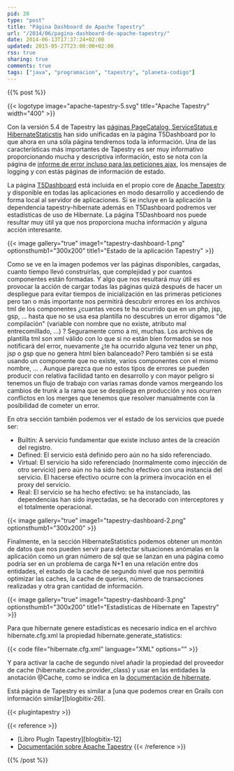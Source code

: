```yaml
---
pid: 28
type: "post"
title: "Página Dashboard de Apache Tapestry"
url: "/2014/06/pagina-dashboard-de-apache-tapestry/"
date: 2014-06-13T17:37:24+02:00
updated: 2015-05-27T23:00:00+02:00
rss: true
sharing: true
comments: true
tags: ["java", "programacion", "tapestry", "planeta-codigo"]
---
```


{{% post %}}

{{< logotype image="apache-tapestry-5.svg" title="Apache Tapestry" width="400" >}}

Con la versión 5.4 de Tapestry las [páginas PageCatalog, ServiceStatus e HibernateStaticstis](https://elblogdepicodev.blogspot.com.es/2012/08/paginas-pagecatalog-servicestatus-e.html) han sido unificadas en la página T5Dashboard por lo que ahora en una sóla página tendremos toda la información. Una de las características más importantes de Tapestry es ser muy informativo proporcionando mucha y descriptiva información, esto se nota con la página de [informe de error incluso para las peticiones ajax](https://elblogdepicodev.blogspot.com.es/2013/07/personalizar-la-pagina-de-informe-de-error.html), los mensajes de logging y con estás páginas de información de estado.

La página [T5Dashboard](http://tapestry.apache.org/5.4/apidocs/org/apache/tapestry5/corelib/pages/T5Dashboard.html) está incluida en el propio core de [Apache Tapestry](http://tapestry.apache.org/) y disponible en todas las aplicaciones en modo desarrollo y accediendo de forma local al servidor de aplicaciones. Si se incluye en la aplicación la dependencia tapestry-hibernate además en T5Dashboard podremos ver estadísticas de uso de Hibernate. La página T5Dashboard nos puede resultar muy útil ya que nos proporciona mucha información y alguna acción interesante.

{{< image
    gallery="true"
    image1="tapestry-dashboard-1.png" optionsthumb1="300x200" title1="Estado de la aplicación Tapestry" >}}

Como se ve en la imagen podemos ver las páginas disponibles, cargadas, cuanto tiempo llevó construirlas, que complejidad y por cuantos componentes están formadas. Y algo que nos resultará muy útil es provocar la acción de cargar todas las páginas quizá después de hacer un despliegue para evitar tiempos de inicialización en las primeras peticiones pero tan o más importante nos permitirá descubrir errores en los archivos tml de los componentes ¿cuantas veces te ha ocurrido que en un php, jsp, gsp, ... hasta que no se usa esa plantilla no descubres un error digamos "de compilación" (variable con nombre que no existe, atributo mal entrecomillado, ...) ? Seguramente como a mi, muchas. Los archivos de plantilla tml son xml válido con lo que si no están bien formados se nos notificará del error, nuevamente ¿te ha ocurrido alguna vez tener un php, jsp o gsp que no genera html bien balanceado? Pero también si se está usando un componente que no existe, varios componentes con el mismo nombre, ... . Aunque parezca que no estos tipos de errores se pueden producir con relativa facilidad tanto en desarrollo y con mayor peligro si tenemos un flujo de trabajo con varias ramas donde vamos mergeando los cambios de trunk a la rama que se despliega en producción y nos ocurren conflictos en los merges que tenemos que resolver manualmente con la posibilidad de cometer un error.

En otra sección también podemos ver el estado de los servicios que puede ser:

* Builtin: A servicio fundamentar que existe incluso antes de la creación del registro.
* Defined: El servicio está definido pero aún no ha sido referenciado.
* Virtual: El servicio ha sido referenciado (normalmente como injección de otro servicio) pero aún no ha sido hecho efectivo con una instancia del servicio. El hacerse efectivo ocurre con la primera invocación en el proxy del servicio.
* Real: El servicio se ha hecho efectivo: se ha instanciado, las dependencias han sido inyectadas, se ha decorado con interceptores y el totalmente operacional.

{{< image
    gallery="true"
    image1="tapestry-dashboard-2.png" optionsthumb1="300x200" >}}

Finalmente, en la sección HibernateStatistics podemos obtener un montón de datos que nos pueden servir para detectar situaciones anómalas en la aplicación como un gran número de sql que se lanzan en una página como podría ser en un problema de carga N+1 en una relación entre dos entidades, el estado de la cache de segundo nivel que nos permitirá optimizar las caches, la cache de queries, número de transacciones realizadas y otra gran cantidad de información.

{{< image
    gallery="true"
    image1="tapestry-dashboard-3.png" optionsthumb1="300x200" title1="Estadísticas de Hibernate en Tapestry" >}}

Para que hibernate genere estadísticas es necesario indica en el archivo hibernate.cfg.xml la propiedad hibernate.generate_statistics:

{{< code file="hibernate.cfg.xml" language="XML" options="" >}}

Y para activar la cache de segundo nivel añadir la propiedad del proveedor de cache (hibernate.cache.provider_class) y usar en las entidades la anotación @Cache, como se indica en la [documentación de hibernate](https://docs.jboss.org/hibernate/orm/4.3/devguide/en-US/html/ch06.html).

Está página de Tapestry es similar a [una que podemos crear en Grails con información similar][blogbitix-26].

{{< plugintapestry >}}

{{< reference >}}
* [Libro PlugIn Tapestry][blogbitix-12]
* [Documentación sobre Apache Tapestry](https://elblogdepicodev.blogspot.com.es/2010/05/documentacion-sobre-apache-tapestry.html)
{{< /reference >}}

{{% /post %}}

